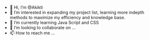 - 👋 Hi, I’m @Akikti
- 👀 I’m interested in expanding my project list, learning more indepth methods to maximize my efficiency and knowledge base.
- 🌱 I’m currently learning Java Script and CSS
- 💞️ I’m looking to collaborate on ...
- 📫 How to reach me ...

<!---
Akikti/Akikti is a ✨ special ✨ repository because its `README.md` (this file) appears on your GitHub profile.
You can click the Preview link to take a look at your changes.
--->
